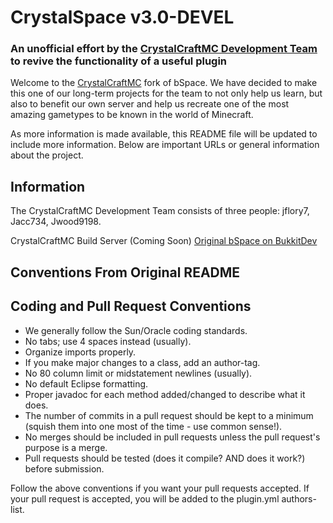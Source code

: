 # CrystalSpace v3.0-DEVEL
### An unofficial effort by the [CrystalCraftMC Development Team](http://crystalcraftmc.com) to revive the functionality of a useful plugin

Welcome to the [CrystalCraftMC](http://crystalcraftmc.com) fork of bSpace. We have decided to make this one of our long-term projects for the team to not only help us learn, but also to benefit our own server and help us recreate one of the most amazing gametypes to be known in the world of Minecraft.

As more information is made available, this README file will be updated to include more information. Below are important URLs or general information about the project.

## Information
The CrystalCraftMC Development Team consists of three people: jflory7, Jacc734, Jwood9198.

CrystalCraftMC Build Server (Coming Soon)
[Original bSpace on BukkitDev](http://dev.bukkit.org/server-mods/bSpace/pages/)

## Conventions From Original README

Coding and Pull Request Conventions
-----------

* We generally follow the Sun/Oracle coding standards.
* No tabs; use 4 spaces instead (usually).
* Organize imports properly.
* If you make major changes to a class, add an author-tag.
* No 80 column limit or midstatement newlines (usually).
* No default Eclipse formatting.
* Proper javadoc for each method added/changed to describe what it does.
* The number of commits in a pull request should be kept to a minimum (squish them into one most of the time - use common sense!).
* No merges should be included in pull requests unless the pull request's purpose is a merge.
* Pull requests should be tested (does it compile? AND does it work?) before submission.

Follow the above conventions if you want your pull requests accepted. If your pull request is accepted, you will be added to the plugin.yml authors-list.
